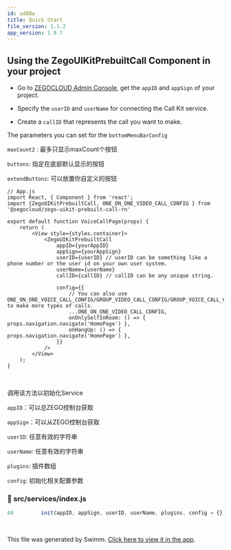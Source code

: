 ```yaml
---
id: ud88w
title: Quick Start
file_version: 1.1.2
app_version: 1.9.7
---
```


## Using the ZegoUIKitPrebuiltCall Component in your project

*   Go to [ZEGOCLOUD Admin Console](https://console.zegocloud.com/), get the `appID` and `appSign` of your project.

*   Specify the `userID` and `userName` for connecting the Call Kit service.

*   Create a `callID` that represents the call you want to make.

The parameters you can set for the `bottomMenuBarConfig`<swm-token data-swm-token=":src/call/index.js:34:1:1:`        bottomMenuBarConfig = {},`"/>

`maxCount2`<swm-token data-swm-token=":src/call/index.js:73:1:1:`        maxCount2: topMaxCount = 3,`"/> : 最多只显示maxCount个按钮

`buttons`<swm-token data-swm-token=":src/call/index.js:56:1:1:`        buttons = [`"/>: 指定在底部默认显示的按钮

`extendButtons`<swm-token data-swm-token=":src/call/index.js:74:1:1:`        extendButtons: topExtendButtons = [],`"/>: 可以放置你自定义的按钮

```
// App.js
import React, { Component } from 'react';
import {ZegoUIKitPrebuiltCall, ONE_ON_ONE_VIDEO_CALL_CONFIG } from '@zegocloud/zego-uikit-prebuilt-call-rn'

export default function VoiceCallPage(props) {
    return (
        <View style={styles.container}>
            <ZegoUIKitPrebuiltCall
                appID={yourAppID}
                appSign={yourAppSign}
                userID={userID} // userID can be something like a phone number or the user id on your own user system. 
                userName={userName}
                callID={callID} // callID can be any unique string. 

                config={{
                    // You can also use ONE_ON_ONE_VOICE_CALL_CONFIG/GROUP_VIDEO_CALL_CONFIG/GROUP_VOICE_CALL_CONFIG to make more types of calls.
                    ...ONE_ON_ONE_VIDEO_CALL_CONFIG,
                    onOnlySelfInRoom: () => { props.navigation.navigate('HomePage') },
                    onHangUp: () => { props.navigation.navigate('HomePage') },
                }}
            />
        </View>
    );
}
```

<br/>

调用该方法以初始化Service

`appID`<swm-token data-swm-token=":src/services/index.js:44:3:3:`    init(appID, appSign, userID, userName, plugins, config = {}) {`"/>：可以总ZEGO控制台获取

`appSign`<swm-token data-swm-token=":src/services/index.js:44:6:6:`    init(appID, appSign, userID, userName, plugins, config = {}) {`"/>：可以从ZEGO控制台获取

`userID`<swm-token data-swm-token=":src/services/index.js:44:9:9:`    init(appID, appSign, userID, userName, plugins, config = {}) {`"/>: 任意有效的字符串

`userName`<swm-token data-swm-token=":src/services/index.js:44:12:12:`    init(appID, appSign, userID, userName, plugins, config = {}) {`"/>: 任意有效的字符串

`plugins`<swm-token data-swm-token=":src/services/index.js:44:15:15:`    init(appID, appSign, userID, userName, plugins, config = {}) {`"/>: 插件数组

`config`<swm-token data-swm-token=":src/services/index.js:44:18:18:`    init(appID, appSign, userID, userName, plugins, config = {}) {`"/>: 初始化相关配置参数
<!-- NOTE-swimm-snippet: the lines below link your snippet to Swimm -->
### 📄 src/services/index.js
```javascript
44         init(appID, appSign, userID, userName, plugins, config = {}) {
```

<br/>

This file was generated by Swimm. [Click here to view it in the app](https://app.swimm.io/repos/Z2l0aHViJTNBJTNBemVnb191aWtpdF9wcmVidWlsdF9jYWxsX3JuJTNBJTNBTWF0Y2gtWWFuZw==/docs/ud88w).
